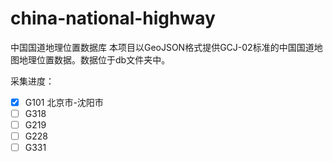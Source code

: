# china-national-highway
中国国道地理位置数据库
本项目以GeoJSON格式提供GCJ-02标准的中国国道地图地理位置数据。数据位于db文件夹中。

采集进度：
- [X] G101 北京市-沈阳市
- [ ] G318
- [ ] G219
- [ ] G228
- [ ] G331
